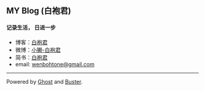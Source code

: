 ## MY Blog (白袍君)

#### 记录生活， 日进一步

* 博客：[白袍君](http://baipaojun.me)
* 微博：[小獭-白袍君](http://weibo.com/2371649324/profile?topnav=1&wvr=6&is_all=1)
* 简书：[白袍君](http://www.jianshu.com/users/d5dbcbe49758/latest_articles)
* email: wenbohtone@gmail.com

-------------
Powered by [Ghost](http://ghost.org) and [Buster](https://github.com/axitkhurana/buster/).
